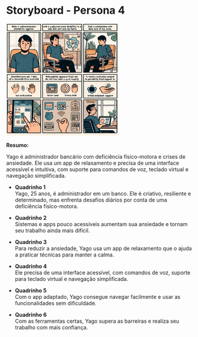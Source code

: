 # Storyboard - Persona 4
<img src="https://github.com/Ghostdoce/IHC2/blob/8df2895b8776b287b959784bd22092b9284d3633/docs/2.%20Design_Thinking/2.3%20Storyboard/images/storyb%204.jpeg" width="300">

**Resumo:**

Yago é administrador bancário com deficiência físico-motora e crises de ansiedade. Ele usa um app de relaxamento e precisa de uma interface acessível e intuitiva, com suporte para comandos de voz, teclado virtual e navegação simplificada.

* **Quadrinho 1**    
Yago, 25 anos, é administrador em um banco. Ele é criativo, resiliente e determinado, mas enfrenta desafios diários por conta de uma deficiência físico-motora.

* **Quadrinho 2**  
Sistemas e apps pouco acessíveis aumentam sua ansiedade e tornam seu trabalho ainda mais difícil.

* **Quadrinho 3**   
Para reduzir a ansiedade, Yago usa um app de relaxamento que o ajuda a praticar técnicas para manter a calma.

* **Quadrinho 4**  
Ele precisa de uma interface acessível, com comandos de voz, suporte para teclado virtual e navegação simplificada.

* **Quadrinho 5**  
Com o app adaptado, Yago consegue navegar facilmente e usar as funcionalidades sem dificuldade.

* **Quadrinho 6**  
Com as ferramentas certas, Yago supera as barreiras e realiza seu trabalho com mais confiança.
